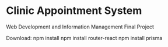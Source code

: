 # Clinic Appointment System
Web Development and Information Management Final Project

Download:
  npm install
  npm install router-react
  npm install prisma
